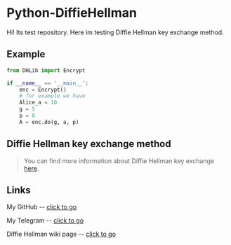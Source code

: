 # Python-DiffieHellman

Hi! Its test repository. Here im testing Diffie Hellman key exchange method.

## Example
```python
from DHLib import Encrypt

if __name__ == '__main__':
	enc = Encrypt()
	# for example we have
	Alice_a = 10
	g = 5
	p = 8
	A = enc.do(g, a, p)
```


## Diffie Hellman key exchange method

> You can find more information about Diffie Hellman key exchange [here](https://en.wikipedia.org/wiki/Diffie%E2%80%93Hellman_key_exchange).

## Links

My GitHub -- [click to go](https://github.com/nikitt-code)

My Telegram -- [click to go](https://t.me/nvdiz)

Diffie Hellman wiki page -- [click to go](https://en.wikipedia.org/wiki/Diffie%E2%80%93Hellman_key_exchange)